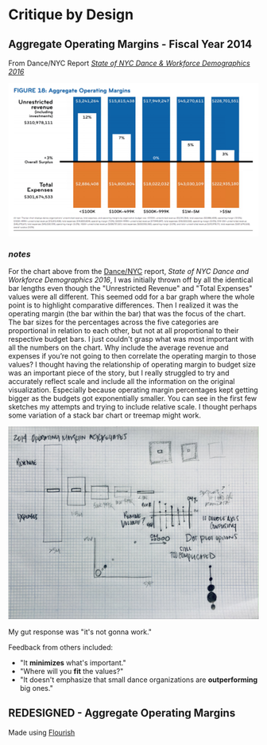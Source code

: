 # Critique by Design

## Aggregate Operating Margins - Fiscal Year 2014
From Dance/NYC Report [*State of NYC Dance & Workforce Demographics 2016*](https://culturaldata.org/media/1452/state-of-nyc-dance-and-workforce-demographics-online-version.pdf)

![](AboutMePics/OMscreenshot.png)

### *notes*
For the chart above from the [Dance/NYC](https://culturaldata.org/media/1452/state-of-nyc-dance-and-workforce-demographics-online-version.pdf) report, *State of NYC Dance and Workforce Demographics 2016*, I was initially thrown off by all the identical bar lengths even though the "Unrestricted Revenue" and "Total Expenses" values were all different. This seemed odd for a bar graph where the whole point is to highlight comparative differences. Then I realized it was the operating margin (the bar within the bar) that was the focus of the chart. The bar sizes for the percentages across the five categories are proportional in relation to each other, but not at all proportional to their respective budget bars. I just couldn't grasp what was most important with all the numbers on the chart. Why include the average revenue and expenses if you’re not going to then correlate the operating margin to those values? I thought having the relationship of operating margin to budget size was an important piece of the story, but I really struggled to try and accurately reflect scale and include all the information on the original visualization. Especially because operating margin percentages kept getting bigger as the budgets got exponentially smaller. You can see in the first few sketches my attempts and trying to include relative scale. I thought perhaps some variation of a stack bar chart or treemap might work.

![](AboutMePics/Sketch_3:4.JPG)

My gut response was "it's not gonna work."

Feedback from others included:
* "It **minimizes** what's important."
* "Where will you **fit** the values?"
* "It doesn't emphasize that small dance organizations are **outperforming** big ones."



## REDESIGNED - Aggregate Operating Margins
Made using [Flourish](https://flourish.studio/)

<div class="flourish-embed flourish-scatter" data-src="visualisation/4384351"><script src="https://public.flourish.studio/resources/embed.js"></script></div>
